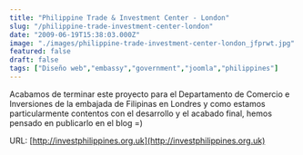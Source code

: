 ```yaml
---
title: "Philippine Trade & Investment Center - London"
slug: "/philippine-trade-investment-center-london"
date: "2009-06-19T15:38:03.000Z"
image: "./images/philippine-trade-investment-center-london_jfprwt.jpg"
featured: false
draft: false
tags: ["Diseño web","embassy","government","joomla","philippines"]
---
```



Acabamos de terminar este proyecto para el Departamento de Comercio e Inversiones de la embajada de Filipinas en Londres y como estamos particularmente contentos con el desarrollo y el acabado final, hemos pensado en publicarlo en el blog =)

URL: [http://investphilippines.org.uk](http://investphilippines.org.uk)



